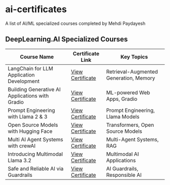 # ai-certificates
A list of AI/ML specialized courses completed by Mehdi Paydayesh

## DeepLearning.AI Specialized Courses

| Course Name                                     | Certificate Link                                   | Key Topics                              |
|------------------------------------------------|--------------------------------------------------|-----------------------------------------|
| LangChain for LLM Application Development      | [View Certificate](https://learn.deeplearning.ai/accomplishments/c48150d7-3e3b-4423-b588-a57c6a9ac6ab?usp=sharing)| Retrieval-Augmented Generation, Memory |
| Building Generative AI Applications with Gradio| [View Certificate](https://learn.deeplearning.ai/accomplishments/12e7a534-74f8-4615-abe9-efb1ff74a917?usp=sharing)| ML-powered Web Apps, Gradio            |
| Prompt Engineering with Llama 2 & 3            | [View Certificate](https://learn.deeplearning.ai/accomplishments/dbbae852-be04-4e54-95bc-85a53666a81f?usp=sharing)| Prompt Engineering, Llama Models       |
| Open Source Models with Hugging Face           | [View Certificate](https://learn.deeplearning.ai/accomplishments/0d72a037-87a3-4f61-852b-e1ac1716ed49?usp=sharing) | Transformers, Open Source Models       |
| Multi AI Agent Systems with crewAI             | [View Certificate](https://learn.deeplearning.ai/accomplishments/3570ec49-609f-481d-9c93-e2c9a5befeeb?usp=sharing)| Multi-Agent Systems, RAG               |
| Introducing Multimodal Llama 3.2               | [View Certificate](https://learn.deeplearning.ai/accomplishments/31916e30-2436-4ea2-8477-a7b07bc56fcb?usp=sharing) | Multimodal AI Applications             |
| Safe and Reliable AI via Guardrails            | [View Certificate](https://learn.deeplearning.ai/accomplishments/435fa3e1-5a11-4bfc-80d9-34c1861d6376?usp=sharing) | AI Guardrails, Responsible AI          |
